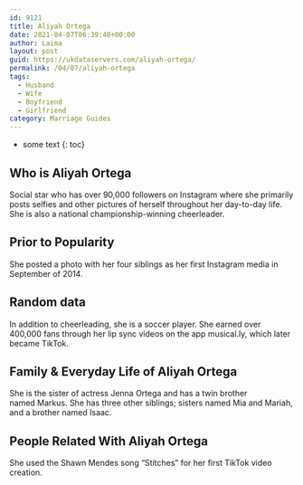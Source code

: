 ```yaml
---
id: 9121
title: Aliyah Ortega
date: 2021-04-07T06:39:40+00:00
author: Laima
layout: post
guid: https://ukdataservers.com/aliyah-ortega/
permalink: /04/07/aliyah-ortega
tags:
  - Husband
  - Wife
  - Boyfriend
  - Girlfriend
category: Marriage Guides
---
```


* some text
{: toc}


## Who is Aliyah Ortega
                  
                  
                  
Social star who has over 90,000 followers on Instagram where she primarily posts selfies and other pictures of herself throughout her day-to-day life. She is also a national championship-winning cheerleader. 
                  
              
            
              
            
                
                
                
## Prior to Popularity
                  
                  
                  
She posted a photo with her four siblings as her first Instagram media in September of 2014. 
                  
              
            
              
            
                
                
                
## Random data
                  
                  
                  
In addition to cheerleading, she is a soccer player. She earned over 400,000 fans through her lip sync videos on the app musical.ly, which later became TikTok. 
                  
              
            
              
            
                
                
                
## Family & Everyday Life of Aliyah Ortega
                  
                  
                  
She is the sister of actress Jenna Ortega and has a twin brother named Markus. She has three other siblings; sisters named Mia and Mariah, and a brother named Isaac.
                  
              
            
              
            
                
                
                
## People Related With Aliyah Ortega
                  
                  
                  
She used the Shawn Mendes song &#8220;Stitches&#8221; for her first TikTok video creation.
                  
              
            
              
            
                
              
            
              
              
            
            
              
            
          
          
          